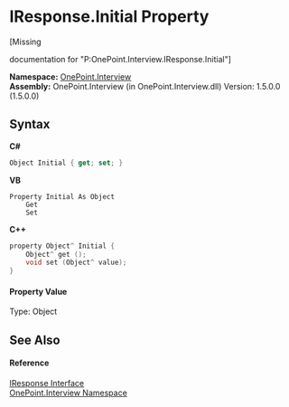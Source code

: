 # IResponse.Initial Property 
 

\[Missing <summary> documentation for "P:OnePoint.Interview.IResponse.Initial"\]

**Namespace:**&nbsp;<a href="N_OnePoint_Interview">OnePoint.Interview</a><br />**Assembly:**&nbsp;OnePoint.Interview (in OnePoint.Interview.dll) Version: 1.5.0.0 (1.5.0.0)

## Syntax

**C#**<br />
``` C#
Object Initial { get; set; }
```

**VB**<br />
``` VB
Property Initial As Object
	Get
	Set
```

**C++**<br />
``` C++
property Object^ Initial {
	Object^ get ();
	void set (Object^ value);
}
```


#### Property Value
Type: Object

## See Also


#### Reference
<a href="T_OnePoint_Interview_IResponse">IResponse Interface</a><br /><a href="N_OnePoint_Interview">OnePoint.Interview Namespace</a><br />